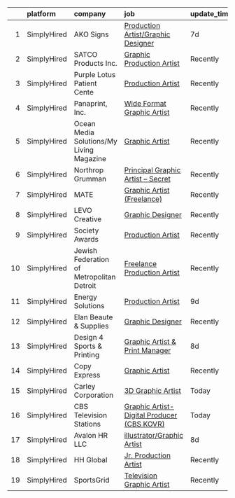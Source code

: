 

|    | platform    | company                                   | job                                                                                                                                                   | update_time   | location            |
|---:|:------------|:------------------------------------------|:------------------------------------------------------------------------------------------------------------------------------------------------------|:--------------|:--------------------|
|  1 | SimplyHired | AKO Signs                                 | [Production Artist/Graphic Designer](https://www.simplyhired.com/job/1Uj33OWXmzaE33T1DgmZ1yNx8KhJmmDFvjz2DJjSB-TZzLSlJ4xAoA?q=graphic+artist)         | 7d            | Athens, GA          |
|  2 | SimplyHired | SATCO Products Inc.                       | [Graphic Production Artist](https://www.simplyhired.com/job/6pZsWAeMjJcpSHxn-Qb_uiWiXTJ2O-oQ1kxjMZ798k3y_4SgRL7YyA?q=graphic+artist)                  | Recently      | Brentwood, NY       |
|  3 | SimplyHired | Purple Lotus Patient Cente                | [Production Artist](https://www.simplyhired.com/job/U0hnTHWaHaHzxd5d0iBKP7Tu-e04vIbM2Ust0TgcokTkiEbRbsFlVQ?q=graphic+artist)                          | Recently      | San Jose, CA        |
|  4 | SimplyHired | Panaprint, Inc.                           | [Wide Format Graphic Artist](https://www.simplyhired.com/job/1vyCAiIThvCL5RsYLAxll-rvgvuaAHvBoALGdw9ItxB3oD21s36J7w?q=graphic+artist)                 | Recently      | Macon, GA           |
|  5 | SimplyHired | Ocean Media Solutions/My Living Magazine  | [Graphic Artist](https://www.simplyhired.com/job/lAfwKV-W7SUWKz9OMiIH1e2gCJWZXJFtxSiK7t37wIBHb9zp3I4I5A?q=graphic+artist)                             | Recently      | Stuart, FL          |
|  6 | SimplyHired | Northrop Grumman                          | [Principal Graphic Artist – Secret](https://www.simplyhired.com/job/QPVIdhfWDtCVbdZbcXr4UkRGC3fHcR-W2dzPhTCoDziqswOpXO4XMg?q=graphic+artist)          | Recently      | Palmdale, CA        |
|  7 | SimplyHired | MATE                                      | [Graphic Artist (Freelance)](https://www.simplyhired.com/job/0DJnr7H5QPjP6G292Zv43b_Hvi4yNpIFWqN_YMlrhz_btdjNhXFehQ?q=graphic+artist)                 | Recently      | Los Angeles, CA     |
|  8 | SimplyHired | LEVO Creative                             | [Graphic Designer](https://www.simplyhired.com/job/PpF9ibBGVuyENoL95snikYY7T7DSWriicUd0YwdG3oKdiqIDjf-oaA?q=graphic+artist)                           | Recently      | Remote              |
|  9 | SimplyHired | Society Awards                            | [Production Artist](https://www.simplyhired.com/job/34oM_BxVK3JeuTdNEsFR5T0qPAgbuynWO_MJbvBXFOx-US7AuZbdlw?q=graphic+artist)                          | Recently      | Grove, OK           |
| 10 | SimplyHired | Jewish Federation of Metropolitan Detroit | [Freelance Production Artist](https://www.simplyhired.com/job/oy2EPBxOZr8Kwk7YgmFRo5PpEU4UOWHDL6NxeFZ3gpm4U2SRn7mh3Q?q=graphic+artist)                | Recently      | Remote              |
| 11 | SimplyHired | Energy Solutions                          | [Production Artist](https://www.simplyhired.com/job/7JNEf5N3LoJLY8fGAmal_lCeBV_bWhwM2l-Lw1aRHpNVA-pyTVy0aQ?q=graphic+artist)                          | 9d            | Remote              |
| 12 | SimplyHired | Elan Beaute & Supplies                    | [Graphic Designer](https://www.simplyhired.com/job/RHcWN_ie5qSTnh-Y7dlIGwC5vEbEchLtQOC-JFxdKYmuHqL7qR9QzQ?q=graphic+artist)                           | Recently      | San Jose, CA        |
| 13 | SimplyHired | Design 4 Sports & Printing                | [Graphic Artist & Print Manager](https://www.simplyhired.com/job/JdwIxls-MI2xv-WYteCN9uOfxfWKLMfbweKbv4-j6sKASkNGqrQjOQ?q=graphic+artist)             | 8d            | Paola, KS           |
| 14 | SimplyHired | Copy Express                              | [Graphic Artist](https://www.simplyhired.com/job/FD0oN1R6mHKUYGi1uJZAqNVWxuW6q8Eav0whggsNyqXEgqHvToWUtQ?q=graphic+artist)                             | Recently      | Woodstock, IL       |
| 15 | SimplyHired | Carley Corporation                        | [3D Graphic Artist](https://www.simplyhired.com/job/VnveLut2bQKCHgOqtIdD6RsmO9QSm9w1v-qM4ITuMJ-_9hp7PXBcHg?q=graphic+artist)                          | Today         | Remote              |
| 16 | SimplyHired | CBS Television Stations                   | [Graphic Artist-Digital Producer (CBS KOVR)](https://www.simplyhired.com/job/DJhrJZFk9fGwMhlagjYNmuGiTrdtWkfSolmJ9vifb6fZJwaKYV4toQ?q=graphic+artist) | Today         | West Sacramento, CA |
| 17 | SimplyHired | Avalon HR LLC                             | [illustrator/Graphic Artist](https://www.simplyhired.com/job/p26o4t57RG_R0es_gYHiqVr31pWXVXLPGCA69e_TrJ5CYDfPN5eocw?q=graphic+artist)                 | 8d            | Houston, TX         |
| 18 | SimplyHired | HH Global                                 | [Jr. Production Artist](https://www.simplyhired.com/job/zCWRkuJRy7GSqn8gJ3MTH1zP9PJyinA9PwhjiwPXsEpJTpjGJmFozw?q=graphic+artist)                      | Recently      | Mountain View, CA   |
| 19 | SimplyHired | SportsGrid                                | [Television Graphic Artist](https://www.simplyhired.com/job/txHmVe1oHHG5t7tR_aTV5Mj-y8SToorpXG6rlYyvbQvGXgKA4piFxw?q=graphic+artist)                  | Recently      | Remote              |